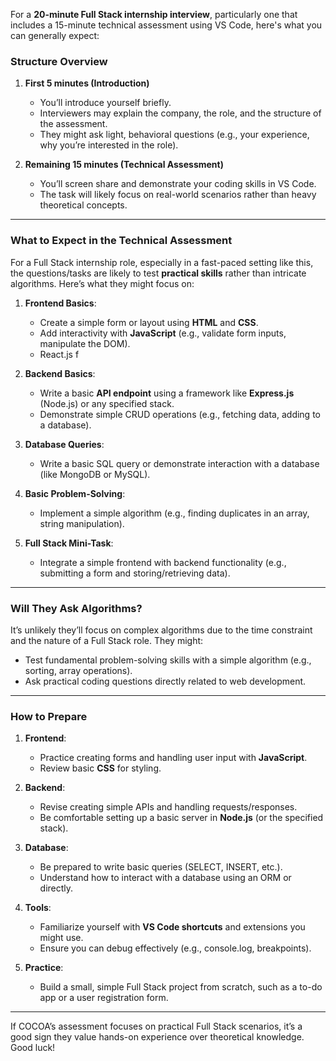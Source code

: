For a **20-minute Full Stack internship interview**, particularly one that includes a 15-minute technical assessment using VS Code, here's what you can generally expect:

### **Structure Overview**
1. **First 5 minutes (Introduction)**
   - You’ll introduce yourself briefly.
   - Interviewers may explain the company, the role, and the structure of the assessment.
   - They might ask light, behavioral questions (e.g., your experience, why you’re interested in the role).

2. **Remaining 15 minutes (Technical Assessment)**
   - You’ll screen share and demonstrate your coding skills in VS Code.
   - The task will likely focus on real-world scenarios rather than heavy theoretical concepts.

---

### **What to Expect in the Technical Assessment**
For a Full Stack internship role, especially in a fast-paced setting like this, the questions/tasks are likely to test **practical skills** rather than intricate algorithms. Here’s what they might focus on:

1. **Frontend Basics**:
   - Create a simple form or layout using **HTML** and **CSS**.
   - Add interactivity with **JavaScript** (e.g., validate form inputs, manipulate the DOM).
   - React.js f
2. **Backend Basics**:
   - Write a basic **API endpoint** using a framework like **Express.js** (Node.js) or any specified stack.
   - Demonstrate simple CRUD operations (e.g., fetching data, adding to a database).

3. **Database Queries**:
   - Write a basic SQL query or demonstrate interaction with a database (like MongoDB or MySQL).

4. **Basic Problem-Solving**:
   - Implement a simple algorithm (e.g., finding duplicates in an array, string manipulation).

5. **Full Stack Mini-Task**:
   - Integrate a simple frontend with backend functionality (e.g., submitting a form and storing/retrieving data).

---

### **Will They Ask Algorithms?**
It’s unlikely they’ll focus on complex algorithms due to the time constraint and the nature of a Full Stack role. They might:
- Test fundamental problem-solving skills with a simple algorithm (e.g., sorting, array operations).
- Ask practical coding questions directly related to web development.

---

### **How to Prepare**
1. **Frontend**:
   - Practice creating forms and handling user input with **JavaScript**.
   - Review basic **CSS** for styling.

2. **Backend**:
   - Revise creating simple APIs and handling requests/responses.
   - Be comfortable setting up a basic server in **Node.js** (or the specified stack).

3. **Database**:
   - Be prepared to write basic queries (SELECT, INSERT, etc.).
   - Understand how to interact with a database using an ORM or directly.

4. **Tools**:
   - Familiarize yourself with **VS Code shortcuts** and extensions you might use.
   - Ensure you can debug effectively (e.g., console.log, breakpoints).

5. **Practice**:
   - Build a small, simple Full Stack project from scratch, such as a to-do app or a user registration form.

---

If COCOA’s assessment focuses on practical Full Stack scenarios, it’s a good sign they value hands-on experience over theoretical knowledge. Good luck!